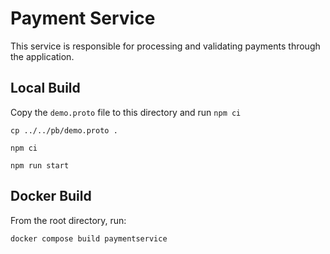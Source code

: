 # Payment Service

This service is responsible for processing and validating payments through the
application.

## Local Build

Copy the `demo.proto` file to this directory and run `npm ci`

`cp ../../pb/demo.proto .`

`npm ci`

`npm run start`

## Docker Build

From the root directory, run:

```sh
docker compose build paymentservice
```
